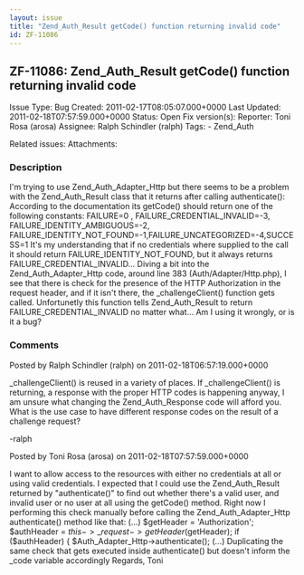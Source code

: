 ```yaml
---
layout: issue
title: "Zend_Auth_Result getCode() function returning invalid code"
id: ZF-11086
---
```


ZF-11086: Zend\_Auth\_Result getCode() function returning invalid code
----------------------------------------------------------------------

 Issue Type: Bug Created: 2011-02-17T08:05:07.000+0000 Last Updated: 2011-02-18T07:57:59.000+0000 Status: Open Fix version(s): 
 Reporter:  Toni Rosa (arosa)  Assignee:  Ralph Schindler (ralph)  Tags: - Zend\_Auth
 
 Related issues: 
 Attachments: 
### Description

I'm trying to use Zend\_Auth\_Adapter\_Http but there seems to be a problem with the Zend\_Auth\_Result class that it returns after calling authenticate(): According to the documentation its getCode() should return one of the following constants: FAILURE=0 , FAILURE\_CREDENTIAL\_INVALID=-3, FAILURE\_IDENTITY\_AMBIGUOUS=-2, FAILURE\_IDENTITY\_NOT\_FOUND=-1,FAILURE\_UNCATEGORIZED=-4,SUCCESS=1 It's my understanding that if no credentials where supplied to the call it should return FAILURE\_IDENTITY\_NOT\_FOUND, but it always returns FAILURE\_CREDENTIAL\_INVALID... Diving a bit into the Zend\_Auth\_Adapter\_Http code, around line 383 (Auth/Adapter/Http.php), I see that there is check for the presence of the HTTP Authorization in the request header, and if it isn't there, the \_challengeClient() function gets called. Unfortunetly this function tells Zend\_Auth\_Result to return FAILURE\_CREDENTIAL\_INVALID no matter what... Am I using it wrongly, or is it a bug?

 

 

### Comments

Posted by Ralph Schindler (ralph) on 2011-02-18T06:57:19.000+0000

\_challengeClient() is reused in a variety of places. If \_challengeClient() is returning, a response with the proper HTTP codes is happening anyway, I am unsure what changing the Zend\_Auth\_Response code will afford you. What is the use case to have different response codes on the result of a challenge request?

-ralph

 

 

Posted by Toni Rosa (arosa) on 2011-02-18T07:57:59.000+0000

I want to allow access to the resources with either no credentials at all or using valid credentials. I expected that I could use the Zend\_Auth\_Result returned by "authenticate()" to find out whether there's a valid user, and invalid user or no user at all using the getCode() method. Right now I performing this check manually before calling the Zend\_Auth\_Adapter\_Http authenticate() method like that: (...) $getHeader = 'Authorization'; $authHeader = $this->\_request->getHeader($getHeader); if ($authHeader) { $Auth\_Adapter\_Http->authenticate(); (...) Duplicating the same check that gets executed inside authenticate() but doesn't inform the \_code variable accordingly Regards, Toni

 

 